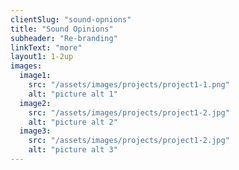 ```yaml
---
clientSlug: "sound-opnions"
title: "Sound Opinions"
subheader: "Re-branding"
linkText: "more"
layout1: 1-2up
images:
  image1:
    src: "/assets/images/projects/project1-1.png"
    alt: "picture alt 1"
  image2:
    src: "/assets/images/projects/project1-2.jpg"
    alt: "picture alt 2"
  image3:
    src: "/assets/images/projects/project1-2.jpg"
    alt: "picture alt 3"
---
```


